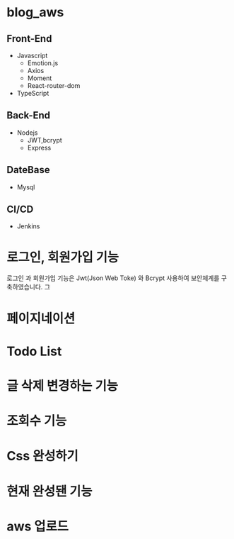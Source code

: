 # blog_aws

## Front-End

- Javascript
  - Emotion.js
  - Axios
  - Moment
  - React-router-dom
- TypeScript

## Back-End

- Nodejs
  - JWT,bcrypt
  - Express

## DateBase

- Mysql

## CI/CD

- Jenkins

# 로그인, 회원가입 기능

로그인 과 회원가입 기능은 Jwt(Json Web Toke) 와 Bcrypt 사용하여 보안체계를 구축하였습니다.
그

# 페이지네이션

# Todo List

# 글 삭제 변경하는 기능

# 조회수 기능

# Css 완성하기

# 현재 완성됀 기능

# aws 업로드
